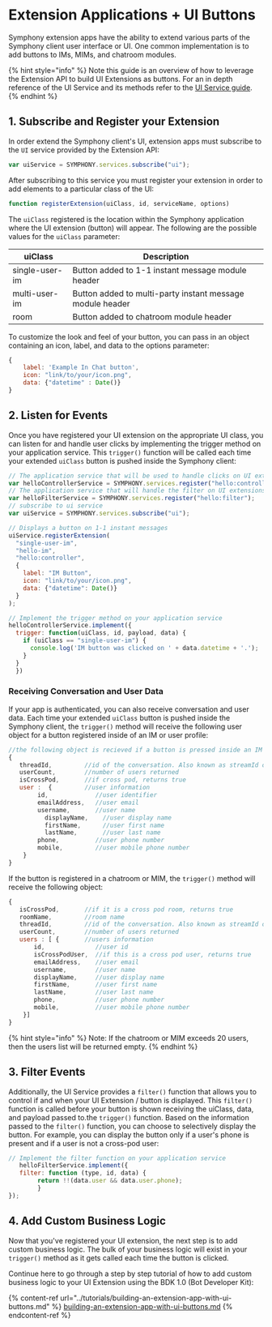 # Extension Applications + UI Buttons

Symphony extension apps have the ability to extend various parts of the Symphony client user interface or UI. One common implementation is to add buttons to IMs, MIMs, and chatroom modules.

{% hint style="info" %}
Note this guide is an overview of how to leverage the Extension API to build UI Extensions as buttons. For an in depth reference of the UI Service and its methods refer to the [UI Service guide](../overview-of-extension-api/extension-api-services/ui-service/).
{% endhint %}

## 1.  Subscribe and Register your Extension

In order extend the Symphony client's UI, extension apps must subscribe to the `UI` service provided by the Extension API:

```javascript
var uiService = SYMPHONY.services.subscribe("ui");
```

After subscribing to this service you must register your extension in order to add elements to a particular class of the UI:

```javascript
function registerExtension(uiClass, id, serviceName, options)
```

The `uiClass` registered is the location within the Symphony application where the UI extension (button) will appear. The following are the possible values for the `uiClass` parameter:

| uiClass        | Description                                               |
| -------------- | --------------------------------------------------------- |
| single-user-im | Button added to 1-1 instant message module header         |
| multi-user-im  | Button added to multi-party instant message module header |
| room           | Button added to chatroom module header                    |

To customize the look and feel of your button, you can pass in an object containing an icon, label, and data to the options parameter:

```javascript
{
    label: 'Example In Chat button',
    icon: "link/to/your/icon.png",
    data: {"datetime" : Date()}
}
```

## 2.  Listen for Events

Once you have registered your UI extension on the appropriate UI class, you can listen for and handle user clicks by implementing the trigger method on your application service. This `trigger()` function will be called each time your extended `uiClass` button is pushed inside the Symphony client:

```javascript
// The application service that will be used to handle clicks on UI extensions
var helloControllerService = SYMPHONY.services.register("hello:controller");
// The application service that will handle the filter on UI extensions
var helloFilterService = SYMPHONY.services.register("hello:filter");
// subscribe to ui service
var uiService = SYMPHONY.services.subscribe("ui");

// Displays a button on 1-1 instant messages
uiService.registerExtension(
  "single-user-im", 
  "hello-im", 
  "hello:controller", 
  {
    label: "IM Button", 
    icon: "link/to/your/icon.png",
    data: {"datetime": Date()}
  }
);

// Implement the trigger method on your application service
helloControllerService.implement({
  trigger: function(uiClass, id, payload, data) {
    if (uiClass == "single-user-im") {
      console.log('IM button was clicked on ' + data.datetime + '.');
    }
  }
  })
```

### Receiving Conversation and User Data

If your app is authenticated, you can also receive conversation and user data. Each time your extended `uiClass` button is pushed inside the Symphony client, the `trigger()` method will receive the following user object for a button registered inside of an IM or user profile:

```javascript
//the following object is recieved if a button is pressed inside an IM or user profile
{
   threadId,         //id of the conversation. Also known as streamId or conversationId
   userCount,        //number of users returned
   isCrossPod,       //if cross pod, returns true
   user :  {         //user information
        id,             //user identifier
        emailAddress,   //user email
        username,       //user name
          displayName,    //user display name
          firstName,      //user first name
          lastName,       //user last name
        phone,          //user phone number
        mobile,         //user mobile phone number
    }
}
```

If the button is registered in a chatroom or MIM, the `trigger()` method will receive the following object:

```javascript
{
   isCrossPod,       //if it is a cross pod room, returns true
   roomName,         //room name
   threadId,         //id of the conversation. Also known as streamId or conversationId
   userCount,        //number of users returned
   users : [ {       //users information
       id,              //user id
       isCrossPodUser,  //if this is a cross pod user, returns true
       emailAddress,    //user email
       username,        //user name
       displayName,     //user display name
       firstName,       //user first name
       lastName,        //user last name
       phone,           //user phone number
       mobile,          //user mobile phone number
    }]
}
```

{% hint style="info" %}
Note: If the chatroom or MIM exceeds 20 users, then the users list will be returned empty.
{% endhint %}

## 3.  Filter Events

Additionally, the UI Service provides a `filter()` function that allows you to control if and when your UI Extension / button is displayed. This `filter()` function is called before your button is shown receiving the uiClass, data, and payload passed to.the `trigger()` function. Based on the information passed to the `filter()` function, you can choose to selectively display the button. For example, you can display the button only if a user's phone is present and if a user is not a cross-pod user:

```javascript
// Implement the filter function on your application service
   helloFilterService.implement({
   filter: function (type, id, data) {
        return !!(data.user && data.user.phone);
        }
});
```

## 4.  Add Custom Business Logic

Now that you've registered your UI extension, the next step is to add custom business logic. The bulk of your business logic will exist in your `trigger()` method as it gets called each time the button is clicked.

Continue here to go through a step by step tutorial of how to add custom business logic to your UI Extension using the BDK 1.0 (Bot Developer Kit):

{% content-ref url="../tutorials/building-an-extension-app-with-ui-buttons.md" %}
[building-an-extension-app-with-ui-buttons.md](../tutorials/building-an-extension-app-with-ui-buttons.md)
{% endcontent-ref %}
